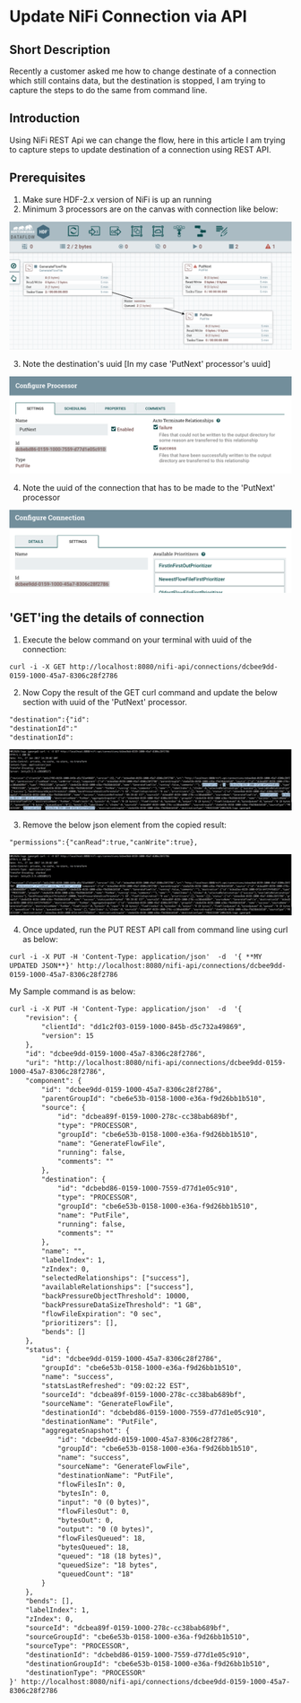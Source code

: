 # Update NiFi Connection via API

## Short Description

Recently a customer asked me how to change destinate of a connection which still contains data, but the destination is stopped, I am trying to capture the steps to do the same from command line.

## Introduction

Using NiFi REST Api we can change the flow, here in this article I am trying to capture steps to update destination of a connection using REST API.

## Prerequisites

1) Make sure HDF-2.x version of NiFi is up an running
2) Minimum 3 processors are on the canvas with connection like below:

![alt tag](https://github.com/jobinthompu/Update-NiFi-Connection-via-API/blob/master/Images/data_flow_before.jpg)

3) Note the destination's uuid [In my case 'PutNext' processor's uuid]

![alt tag](https://github.com/jobinthompu/Update-NiFi-Connection-via-API/blob/master/Images/PutNext_uuid.jpg)

4) Note the uuid of the connection that has to be made to the 'PutNext' processor

![alt tag](https://github.com/jobinthompu/Update-NiFi-Connection-via-API/blob/master/Images/Connection.jpg)

## 'GET'ing the details of connection

1) Execute the below command on your terminal with uuid of the connection:

```
curl -i -X GET http://localhost:8080/nifi-api/connections/dcbee9dd-0159-1000-45a7-8306c28f2786 
```

2) Now Copy the result of the GET curl command and update the below section with uuid of the 'PutNext' processor.

```
"destination":{"id":
"destinationId":"
"destinationId":
```
![alt tag](https://github.com/jobinthompu/Update-NiFi-Connection-via-API/blob/master/Images/Changes_required.jpg)

3) Remove the below json element from the copied result:

```
"permissions":{"canRead":true,"canWrite":true},
```
![alt tag](https://github.com/jobinthompu/Update-NiFi-Connection-via-API/blob/master/Images/remove_this_element.jpg)

4) Once updated, run the PUT REST API call from command line using curl as below:

```
curl -i -X PUT -H 'Content-Type: application/json'  -d  '{ **MY UPDATED JSON**}' http://localhost:8080/nifi-api/connections/dcbee9dd-0159-1000-45a7-8306c28f2786
```
My Sample command is as below:

```
curl -i -X PUT -H 'Content-Type: application/json'  -d  '{
	"revision": {
		"clientId": "dd1c2f03-0159-1000-845b-d5c732a49869",
		"version": 15
	},
	"id": "dcbee9dd-0159-1000-45a7-8306c28f2786",
	"uri": "http://localhost:8080/nifi-api/connections/dcbee9dd-0159-1000-45a7-8306c28f2786",
	"component": {
		"id": "dcbee9dd-0159-1000-45a7-8306c28f2786",
		"parentGroupId": "cbe6e53b-0158-1000-e36a-f9d26bb1b510",
		"source": {
			"id": "dcbea89f-0159-1000-278c-cc38bab689bf",
			"type": "PROCESSOR",
			"groupId": "cbe6e53b-0158-1000-e36a-f9d26bb1b510",
			"name": "GenerateFlowFile",
			"running": false,
			"comments": ""
		},
		"destination": {
			"id": "dcbebd86-0159-1000-7559-d77d1e05c910",
			"type": "PROCESSOR",
			"groupId": "cbe6e53b-0158-1000-e36a-f9d26bb1b510",
			"name": "PutFile",
			"running": false,
			"comments": ""
		},
		"name": "",
		"labelIndex": 1,
		"zIndex": 0,
		"selectedRelationships": ["success"],
		"availableRelationships": ["success"],
		"backPressureObjectThreshold": 10000,
		"backPressureDataSizeThreshold": "1 GB",
		"flowFileExpiration": "0 sec",
		"prioritizers": [],
		"bends": []
	},
	"status": {
		"id": "dcbee9dd-0159-1000-45a7-8306c28f2786",
		"groupId": "cbe6e53b-0158-1000-e36a-f9d26bb1b510",
		"name": "success",
		"statsLastRefreshed": "09:02:22 EST",
		"sourceId": "dcbea89f-0159-1000-278c-cc38bab689bf",
		"sourceName": "GenerateFlowFile",
		"destinationId": "dcbebd86-0159-1000-7559-d77d1e05c910",
		"destinationName": "PutFile",
		"aggregateSnapshot": {
			"id": "dcbee9dd-0159-1000-45a7-8306c28f2786",
			"groupId": "cbe6e53b-0158-1000-e36a-f9d26bb1b510",
			"name": "success",
			"sourceName": "GenerateFlowFile",
			"destinationName": "PutFile",
			"flowFilesIn": 0,
			"bytesIn": 0,
			"input": "0 (0 bytes)",
			"flowFilesOut": 0,
			"bytesOut": 0,
			"output": "0 (0 bytes)",
			"flowFilesQueued": 18,
			"bytesQueued": 18,
			"queued": "18 (18 bytes)",
			"queuedSize": "18 bytes",
			"queuedCount": "18"
		}
	},
	"bends": [],
	"labelIndex": 1,
	"zIndex": 0,
	"sourceId": "dcbea89f-0159-1000-278c-cc38bab689bf",
	"sourceGroupId": "cbe6e53b-0158-1000-e36a-f9d26bb1b510",
	"sourceType": "PROCESSOR",
	"destinationId": "dcbebd86-0159-1000-7559-d77d1e05c910",
	"destinationGroupId": "cbe6e53b-0158-1000-e36a-f9d26bb1b510",
	"destinationType": "PROCESSOR"
}' http://localhost:8080/nifi-api/connections/dcbee9dd-0159-1000-45a7-8306c28f2786

```

